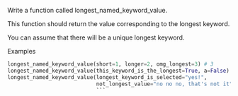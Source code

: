 Write a function called longest_named_keyword_value.

This function should return the value corresponding to the longest keyword.

You can assume that there will be a unique longest keyword.

Examples

````py
longest_named_keyword_value(short=1, longer=2, omg_longest=3) # 3
longest_named_keyword_value(this_keyword_is_the_longest=True, a=False) # True
longest_named_keyword_value(longest_keyword_is_selected="yes!",
                            not_longest_value="no no no, that's not it") # "yes!"
                            ```
````
